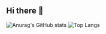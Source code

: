 ## Hi there 👋

![Anurag's GitHub stats](https://github-readme-stats.vercel.app/api?username=guilhermex2&show_icons=true&rank_icon=github&theme=tokyonight)
![Top Langs](https://github-readme-stats.vercel.app/api/top-langs/?username=guilhermex2&hide_progress=true&theme=tokyonight)
